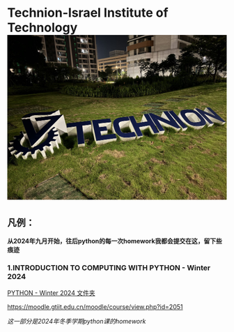# Technion-Israel Institute of Technology ![Technion](images/b91b1e882abcbb1c1c099644aa06cb12.jpg)
## 凡例：   

**从2024年九月开始，往后python的每一次homework我都会提交在这，留下些痕迹**

### 1.INTRODUCTION TO COMPUTING WITH PYTHON - Winter 2024  

[PYTHON - Winter 2024 文件夹](https://github.com/HAPPNESSRINGO/Homework/tree/main/PYTHON%20-%20Winter%202024)

https://moodle.gtiit.edu.cn/moodle/course/view.php?id=2051

*这一部分是2024年冬季学期python课的homework*   
